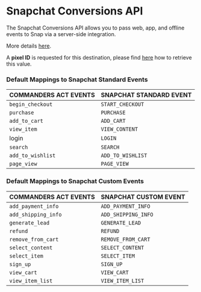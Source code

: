 # Snapchat Conversions API

The Snapchat Conversions API allows you to pass web, app, and offline events to Snap via a server-side integration.

More details [here](https://marketingapi.snapchat.com/docs/conversion.html#introduction).

A **pixel ID** is requested for this destination, please find [here](https://businesshelp.snapchat.com/s/article/pixel-website-install?language=en\_US) how to retrieve this value.

### Default Mappings to Snapchat Standard Events&#x20;

| COMMANDERS ACT EVENTS | SNAPCHAT STANDARD EVENT |
| --------------------- | ----------------------- |
| `begin_checkout`      | `START_CHECKOUT`        |
| `purchase`            | `PURCHASE`              |
| `add_to_cart`         | `ADD_CART`              |
| `view_item`           | `VIEW_CONTENT`          |
| login                 | `LOGIN`                 |
| `search`              | `SEARCH`                |
| `add_to_wishlist`     | `ADD_TO_WISHLIST`       |
| `page_view`           | `PAGE_VIEW`             |

### Default Mappings to Snapchat Custom Events&#x20;



| COMMANDERS ACT EVENTS | SNAPCHAT CUSTOM EVENT |
| --------------------- | --------------------- |
| `add_payment_info`    | `ADD_PAYMENT_INFO`    |
| `add_shipping_info`   | `ADD_SHIPPING_INFO`   |
| `generate_lead`       | `GENERATE_LEAD`       |
| `refund`              | `REFUND`              |
| `remove_from_cart`    | `REMOVE_FROM_CART`    |
| `select_content`      | `SELECT_CONTENT`      |
| `select_item`         | `SELECT_ITEM`         |
| `sign_up`             | `SIGN_UP`             |
| `view_cart`           | `VIEW_CART`           |
| `view_item_list`      | `VIEW_ITEM_LIST`      |

